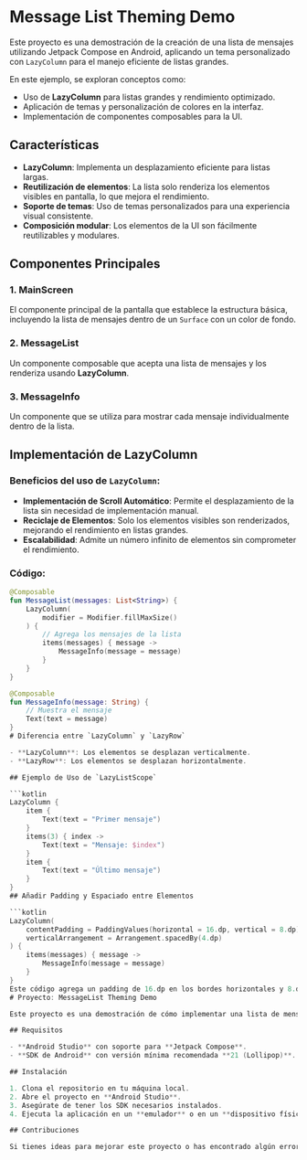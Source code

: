 # Message List Theming Demo

Este proyecto es una demostración de la creación de una lista de mensajes utilizando Jetpack Compose en Android, aplicando un tema personalizado con `LazyColumn` para el manejo eficiente de listas grandes.

En este ejemplo, se exploran conceptos como:

- Uso de **LazyColumn** para listas grandes y rendimiento optimizado.
- Aplicación de temas y personalización de colores en la interfaz.
- Implementación de componentes composables para la UI.

## Características

- **LazyColumn**: Implementa un desplazamiento eficiente para listas largas.
- **Reutilización de elementos**: La lista solo renderiza los elementos visibles en pantalla, lo que mejora el rendimiento.
- **Soporte de temas**: Uso de temas personalizados para una experiencia visual consistente.
- **Composición modular**: Los elementos de la UI son fácilmente reutilizables y modulares.

## Componentes Principales

### 1. **MainScreen**  
El componente principal de la pantalla que establece la estructura básica, incluyendo la lista de mensajes dentro de un `Surface` con un color de fondo.

### 2. **MessageList**  
Un componente composable que acepta una lista de mensajes y los renderiza usando **LazyColumn**.

### 3. **MessageInfo**  
Un componente que se utiliza para mostrar cada mensaje individualmente dentro de la lista.

## Implementación de LazyColumn

### Beneficios del uso de `LazyColumn`:
- **Implementación de Scroll Automático**: Permite el desplazamiento de la lista sin necesidad de implementación manual.
- **Reciclaje de Elementos**: Solo los elementos visibles son renderizados, mejorando el rendimiento en listas grandes.
- **Escalabilidad**: Admite un número infinito de elementos sin comprometer el rendimiento.

### Código:

```kotlin
@Composable
fun MessageList(messages: List<String>) {
    LazyColumn(
        modifier = Modifier.fillMaxSize()
    ) {
        // Agrega los mensajes de la lista
        items(messages) { message ->
            MessageInfo(message = message)
        }
    }
}

@Composable
fun MessageInfo(message: String) {
    // Muestra el mensaje
    Text(text = message)
}
# Diferencia entre `LazyColumn` y `LazyRow`

- **LazyColumn**: Los elementos se desplazan verticalmente.
- **LazyRow**: Los elementos se desplazan horizontalmente.

## Ejemplo de Uso de `LazyListScope`

```kotlin
LazyColumn {
    item {
        Text(text = "Primer mensaje")
    }
    items(3) { index ->
        Text(text = "Mensaje: $index")
    }
    item {
        Text(text = "Último mensaje")
    }
}
## Añadir Padding y Espaciado entre Elementos

```kotlin
LazyColumn(
    contentPadding = PaddingValues(horizontal = 16.dp, vertical = 8.dp),
    verticalArrangement = Arrangement.spacedBy(4.dp)
) {
    items(messages) { message ->
        MessageInfo(message = message)
    }
}
Este código agrega un padding de 16.dp en los bordes horizontales y 8.dp en los bordes verticales, así como un espaciado de 4.dp entre los elementos de la lista.
# Proyecto: MessageList Theming Demo

Este proyecto es una demostración de cómo implementar una lista de mensajes utilizando `LazyColumn` en Jetpack Compose, junto con opciones de personalización como padding, espaciado entre elementos y el uso de temas.

## Requisitos

- **Android Studio** con soporte para **Jetpack Compose**.
- **SDK de Android** con versión mínima recomendada **21 (Lollipop)**.

## Instalación

1. Clona el repositorio en tu máquina local.
2. Abre el proyecto en **Android Studio**.
3. Asegúrate de tener los SDK necesarios instalados.
4. Ejecuta la aplicación en un **emulador** o en un **dispositivo físico**.

## Contribuciones

Si tienes ideas para mejorar este proyecto o has encontrado algún error, ¡no dudes en hacer un **pull request**! Estamos abiertos a sugerencias y mejoras.
